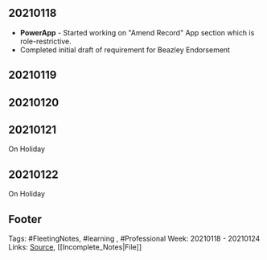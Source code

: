 ## 20210118
- **PowerApp** - Started working on "Amend Record" App section which is role-restrictive.
- Completed initial draft of requirement for Beazley Endorsement

## 20210119
 

## 20210120

## 20210121
On Holiday

## 20210122
On Holiday

## Footer

Tags: #FleetingNotes, #learning , #Professional
Week: 20210118 - 20210124
Links: 
[Source](template.md), [[Incomplete_Notes|File]]

<!--
Comment - 
-->
<!--stackedit_data:
eyJoaXN0b3J5IjpbMjEzMzQzODM5MSw3MzA5OTgxMTZdfQ==
-->